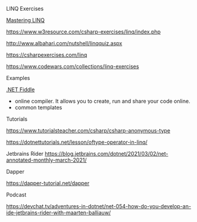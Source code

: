 LINQ Exercises

[Mastering LINQ](https://www.linqpad.net/MasteringLINQ.aspx)

https://www.w3resource.com/csharp-exercises/linq/index.php

http://www.albahari.com/nutshell/linqquiz.aspx

https://csharpexercises.com/linq

https://www.codewars.com/collections/linq-exercises 



Examples

[.NET Fiddle](https://dotnetfiddle.net/GettingStarted/) 

- online compiler. It allows you to create, run and share your code online.
- common templates



Tutorials

https://www.tutorialsteacher.com/csharp/csharp-anonymous-type

https://dotnettutorials.net/lesson/oftype-operator-in-linq/

Jetbrains Rider https://blog.jetbrains.com/dotnet/2021/03/02/net-annotated-monthly-march-2021/



Dapper

https://dapper-tutorial.net/dapper



Podcast

https://devchat.tv/adventures-in-dotnet/net-054-how-do-you-develop-an-ide-jetbrains-rider-with-maarten-balliauw/